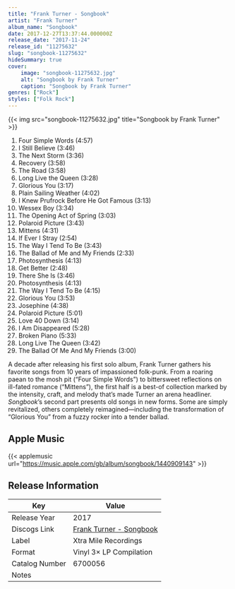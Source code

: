 ```yaml
---
title: "Frank Turner - Songbook"
artist: "Frank Turner"
album_name: "Songbook"
date: 2017-12-27T13:37:44.000000Z
release_date: "2017-11-24"
release_id: "11275632"
slug: "songbook-11275632"
hideSummary: true
cover:
    image: "songbook-11275632.jpg"
    alt: "Songbook by Frank Turner"
    caption: "Songbook by Frank Turner"
genres: ["Rock"]
styles: ["Folk Rock"]
---
```


{{< img src="songbook-11275632.jpg" title="Songbook by Frank Turner" >}}

<!-- section break -->

1. Four Simple Words (4:57)
2. I Still Believe (3:46)
3. The Next Storm (3:36)
4. Recovery (3:58)
5. The Road (3:58)
6. Long Live the Queen (3:28)
7. Glorious You (3:17)
8. Plain Sailing Weather (4:02)
9. I Knew Prufrock Before He Got Famous (3:13)
10. Wessex Boy (3:34)
11. The Opening Act of Spring (3:03)
12. Polaroid Picture (3:43)
13. Mittens (4:31)
14. If Ever I Stray (2:54)
15. The Way I Tend To Be (3:43)
16. The Ballad of Me and My Friends (2:33)
17. Photosynthesis (4:13)
18. Get Better (2:48)
19. There She Is (3:46)
20. Photosynthesis (4:13)
21. The Way I Tend To Be (4:15)
22. Glorious You (3:53)
23. Josephine (4:38)
24. Polaroid Picture (5:01)
25. Love 40 Down (3:14)
26. I Am Disappeared (5:28)
27. Broken Piano (5:33)
28. Long Live The Queen (3:42)
29. The Ballad Of Me And My Friends (3:00)

<!-- section break -->


A decade after releasing his first solo album, Frank Turner gathers his favorite songs from 10 years of impassioned folk-punk. From a roaring paean to the mosh pit (“Four Simple Words”) to bittersweet reflections on ill-fated romance (“Mittens”), the first half is a best-of collection marked by the intensity, craft, and melody that’s made Turner an arena headliner. <i>Songbook</i>’s second part presents old songs in new forms. Some are simply revitalized, others completely reimagined—including the transformation of “Glorious You” from a fuzzy rocker into a tender ballad.



## Apple Music
{{< applemusic url="https://music.apple.com/gb/album/songbook/1440909143" >}}






## Release Information
|  Key           | Value                                                |
| ---------------| ---------------------------------------------------- |
| Release Year   | 2017                                   |
| Discogs Link   | [Frank Turner - Songbook](https://www.discogs.com/release/11275632-Frank-Turner-Songbook) |
| Label          | Xtra Mile Recordings |
| Format         | Vinyl 3× LP Compilation |
| Catalog Number | 6700056 |
| Notes |   |
